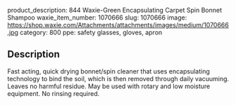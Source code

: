 product_description: 844 Waxie-Green Encapsulating Carpet Spin Bonnet Shampoo
waxie_item_number: 1070666
slug: 1070666
image: https://shop.waxie.com/Attachments/attachments/images/medium/1070666.jpg
category: 800
ppe: safety glasses, gloves, apron

## Description
Fast acting, quick drying bonnet/spin cleaner that uses encapsulating technology to bind the soil, which is then removed through daily vacuuming. Leaves no harmful residue. May be used with rotary and low moisture equipment. No rinsing required.
